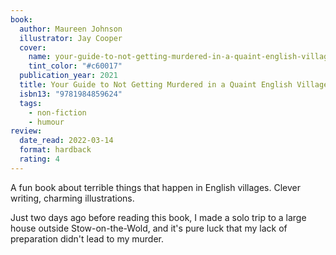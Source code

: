 ```yaml
---
book:
  author: Maureen Johnson
  illustrator: Jay Cooper
  cover:
    name: your-guide-to-not-getting-murdered-in-a-quaint-english-village.jpg
    tint_color: "#c60017"
  publication_year: 2021
  title: Your Guide to Not Getting Murdered in a Quaint English Village
  isbn13: "9781984859624"
  tags:
    - non-fiction
    - humour
review:
  date_read: 2022-03-14
  format: hardback
  rating: 4
---
```


A fun book about terrible things that happen in English villages.
Clever writing, charming illustrations.

Just two days ago before reading this book, I made a solo trip to a large house outside Stow-on-the-Wold, and it's pure luck that my lack of preparation didn't lead to my murder.
